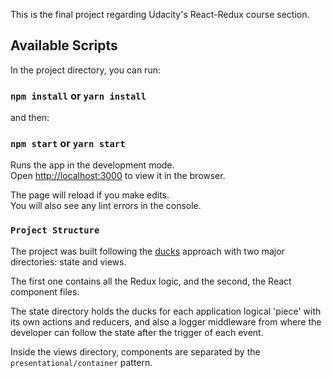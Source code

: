 This is the final project regarding Udacity's React-Redux course section.

## Available Scripts

In the project directory, you can run:

### `npm install` or `yarn install`

and then:

### `npm start` or `yarn start`

Runs the app in the development mode.<br>
Open [http://localhost:3000](http://localhost:3000) to view it in the browser.

The page will reload if you make edits.<br>
You will also see any lint errors in the console.

### `Project Structure`

The project was built following the [ducks](duhttps://medium.freecodecamp.org/scaling-your-redux-app-with-ducks-6115955638becks) approach with two major directories: state and views.

The first one contains all the Redux logic, and the second, the React component files.

The state directory holds the ducks for each application logical 'piece' with its own actions and reducers, and also a logger middleware from where the developer can follow the state after the trigger of each event.

Inside the views directory, components are separated by the `presentational/container` pattern.